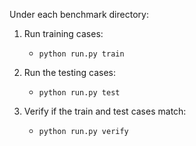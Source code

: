 Under each benchmark directory:
1. Run training cases:
	- `python run.py train`

2. Run the testing cases:
	- `python run.py test`

3. Verify if the train and test cases match:
	- `python run.py verify`


<!-- 
4. Debloat the binary:
	- `python run.py debloat`

5. Infer more code paths that are not executed for training cases:
	- `python run.py extend_debloat heuristic_level(i.e., 1 ~ 4)`
	- Retry step 3. -->
